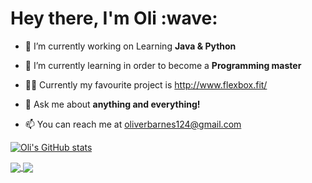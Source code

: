 
  <h1>Hey there, I'm Oli :wave:</h1>


- 🔭 I’m currently working on Learning **Java & Python**

- 🌱 I’m currently learning in order to become a **Programming master**

- 👨‍💻  Currently my favourite project is http://www.flexbox.fit/

- 💬 Ask me about **anything and everything!**

- 📫 You can reach me at oliverbarnes124@gmail.com


 [![Oli's GitHub stats](https://github-readme-stats.vercel.app/api?username=oliverbarnes1&hide=star,contribs&count_private=true&show_icons=true&theme=dark)](https://github.com/oliverbarnes1/oliverbarnes1)

<a href="https://github.com/oliverbarnes1/oliverbarnes1">
  <img align="center" src="https://github-readme-stats.vercel.app/api/top-langs/?username=oliverbarnes1&repo=flexbox&layout=compact&hide=css" />
</a>

<a href="https://github.com/oliverbarnes1/flexbox">
  <img align="center" src="https://github-readme-stats.vercel.app/api/pin/?username=oliverbarnes1&repo=flexbox" />
</a>
